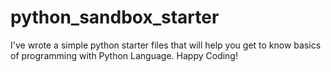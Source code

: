 # python_sandbox_starter
I've wrote a simple python starter files that will help you get to know basics of programming with Python Language.
Happy Coding!
